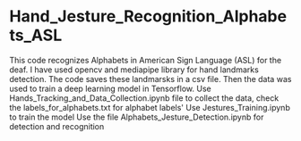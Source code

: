 # Hand_Jesture_Recognition_Alphabets_ASL
This code recognizes Alphabets in American Sign Language (ASL) for the deaf. I have used opencv and mediapipe library for hand landmarks detection. The code saves these landmarsks in a csv file. Then the data was used to train a deep learning model in Tensorflow.
Use Hands_Tracking_and_Data_Collection.ipynb file to collect the data, check the  labels_for_alphabets.txt for alphabet labels'
Use Jestures_Training.ipynb to train the model
Use the file Alphabets_Jesture_Detection.ipynb for detection and recognition
